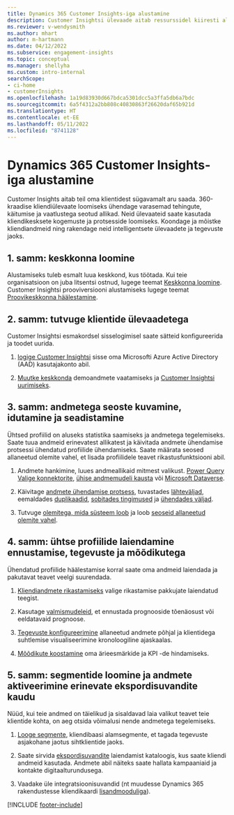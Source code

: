 ```yaml
---
title: Dynamics 365 Customer Insights-iga alustamine
description: Customer Insightsi ülevaade aitab ressurssidel kiiresti alustada.
ms.reviewer: v-wendysmith
ms.author: mhart
author: m-hartmann
ms.date: 04/12/2022
ms.subservice: engagement-insights
ms.topic: conceptual
ms.manager: shellyha
ms.custom: intro-internal
searchScope:
- ci-home
- customerInsights
ms.openlocfilehash: 1a19d83930d667bdca5301dcc5a3ffa5db6a7bdc
ms.sourcegitcommit: 6a5f4312a2bb808c40830863f26620daf65b921d
ms.translationtype: HT
ms.contentlocale: et-EE
ms.lasthandoff: 05/11/2022
ms.locfileid: "8741128"
---
```

# <a name="get-started-with-dynamics-365-customer-insights"></a>Dynamics 365 Customer Insights-iga alustamine

Customer Insights aitab teil oma klientidest sügavamalt aru saada. 360-kraadise kliendiülevaate loomiseks ühendage varasemad tehingute, käitumise ja vaatlustega seotud allikad. Neid ülevaateid saate kasutada kliendikesksete kogemuste ja protsesside loomiseks. Koondage ja mõistke kliendiandmeid ning rakendage neid intelligentsete ülevaadete ja tegevuste jaoks.

## <a name="step-1-create-an-environment"></a>1. samm: keskkonna loomine

Alustamiseks tuleb esmalt luua keskkond, kus töötada. Kui teie organisatsioon on juba litsentsi ostnud, lugege teemat [Keskkonna loomine](create-environment.md). Customer Insightsi prooviversiooni alustamiseks lugege teemat [Proovikeskkonna häälestamine](trial-signup.md).

## <a name="step-2-explore-customer-insights"></a>2. samm: tutvuge klientide ülevaadetega

Customer Insightsi esmakordsel sisselogimisel saate sätteid konfigureerida ja toodet uurida.

1. [logige Customer Insightsi](https://home.ci.ai.dynamics.com) sisse oma Microsofti Azure Active Directory (AAD) kasutajakonto abil.

1. [Muutke keskkonda](manage-environments.md#switch-environments) demoandmete vaatamiseks ja [Customer Insightsi uurimiseks](home.md).

## <a name="step-3-ingest-unify-and-set-up-relationships-for-your-data"></a>3. samm: andmetega seoste kuvamine, idutamine ja seadistamine

Ühtsed profiilid on aluseks statistika saamiseks ja andmetega tegelemiseks. Saate tuua andmeid erinevatest allikatest ja käivitada andmete ühendamise protsessi ühendatud profiilide ühendamiseks. Saate määrata seosed allaneetud olemite vahel, et lisada profiilidele teavet rikastusfunktsiooni abil.

1. Andmete hankimine, luues andmeallikaid mitmest valikust. [Power Query Valige konnektorite](connect-power-query.md), [ühise andmemudeli kausta](connect-common-data-model.md) või [Microsoft Dataverse](connect-dataverse-managed-lake.md). 

1. Käivitage [andmete ühendamise protsess](data-unification.md), tuvastades [lähteväljad](map-entities.md), eemaldades [duplikaadid](remove-duplicates.md), [sobitades tingimused](match-entities.md) ja [ühendades väljad](merge-entities.md).

1. Tutvuge [olemitega, mida süsteem loob](entities.md) ja loob [seoseid allaneetud olemite vahel](relationships.md).

## <a name="step-4-enhance-unified-profiles-with-predictions-activities-and-measures"></a>4. samm: ühtse profiilide laiendamine ennustamise, tegevuste ja mõõdikutega

Ühendatud profiilide häälestamise korral saate oma andmeid laiendada ja pakutavat teavet veelgi suurendada.

1. [Kliendiandmete rikastamiseks](enrichment-hub.md) valige rikastamise pakkujate laiendatud teegist.

1. Kasutage [valmismudeleid](predictions-overview.md), et ennustada prognooside tõenäosust või eeldatavaid prognoose.

1. [Tegevuste konfigureerimine](activities.md) allaneetud andmete põhjal ja klientidega suhtlemise visualiseerimine kronoloogiline ajaskaalas.

1. [Mõõdikute koostamine](measures.md) oma ärieesmärkide ja KPI -de hindamiseks.

## <a name="step-5-create-segments-and-activate-data-through-various-export-options"></a>5. samm: segmentide loomine ja andmete aktiveerimine erinevate ekspordisuvandite kaudu

Nüüd, kui teie andmed on täielikud ja sisaldavad laia valikut teavet teie klientide kohta, on aeg otsida võimalusi nende andmetega tegelemiseks.

1. [Looge segmente](segments.md), kliendibaasi alamsegmente, et tagada tegevuste asjakohane jaotus sihtklientide jaoks.

1. Saate sirvida [ekspordisuvandite](export-destinations.md) laiendamist kataloogis, kus saate kliendi andmeid kasutada. Andmete abil näiteks saate hallata kampaaniaid ja kontakte digitaalturundusega.

1. Vaadake üle integratsioonisuvandid (nt muudesse Dynamics 365 rakendustesse kliendikaardi [lisandmooduliga](customer-card-add-in.md)).  


[!INCLUDE [footer-include](includes/footer-banner.md)]
